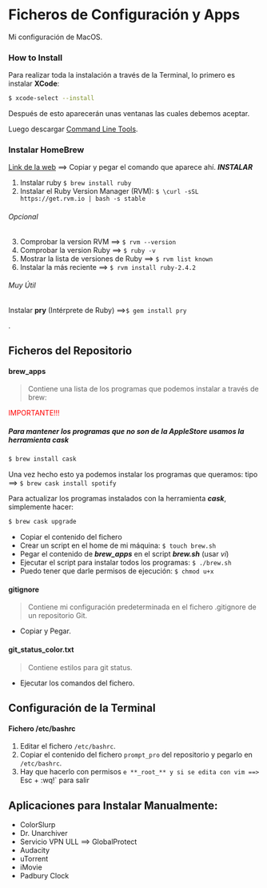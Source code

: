 # Ficheros de Configuración y Apps

Mi configuración de MacOS.

### How to Install

Para realizar toda la instalación a través de la Terminal, lo primero es instalar **XCode**:

```bash
$ xcode-select --install
```

Después de esto aparecerán unas ventanas las cuales debemos aceptar.

Luego descargar [Command Line Tools](https://developer.apple.com/downloads/more).

### Instalar HomeBrew

[Link de la web](https://brew.sh/index_es) ==> Copiar y pegar el comando que aparece ahí. **_INSTALAR_**

1. Instalar ruby `$ brew install ruby`
2. Instalar el Ruby Version Manager (RVM): `$ \curl -sSL https://get.rvm.io | bash -s stable`

###### Opcional

3. Comprobar la version RVM ==> `$ rvm --version`
4. Comprobar la version Ruby ==> `$ ruby -v`
5. Mostrar la lista de versiones de Ruby ==> `$ rvm list known`
6. Instalar la más reciente ==> `$ rvm install ruby-2.4.2`

###### Muy Útil

Instalar **pry** (Intérprete de Ruby) ==>`$ gem install pry`

<span style="color:red"></span>.

## Ficheros del Repositorio

#### brew_apps

> Contiene una lista de los programas que podemos instalar a través de brew:

<span style="color:red">IMPORTANTE!!!</span>

##### Para mantener los programas que no son de la AppleStore usamos la herramienta _cask_

```bash
$ brew install cask
```

Una vez hecho esto ya podemos instalar los programas que queramos: tipo ==> `$ brew cask install spotify`

Para actualizar los programas instalados con la herramienta **_cask_**, simplemente hacer:

```bash
$ brew cask upgrade
```

- Copiar el contenido del fichero
- Crear un script en el home de mi máquina: `$ touch brew.sh`
- Pegar el contenido de **_brew_apps_** en el script **_brew.sh_** (usar _vi_)
- Ejecutar el script para instalar todos los programas: `$ ./brew.sh`
- Puedo tener que darle permisos de ejecución: `$ chmod u+x`

#### gitignore

> Contiene mi configuración predeterminada en el fichero .gitignore de un repositorio Git.

- Copiar y Pegar.

#### git_status_color.txt

> Contiene estilos para git status.

- Ejecutar los comandos del fichero.


## Configuración de la Terminal

#### Fichero /etc/bashrc

1. Editar el fichero `/etc/bashrc`.
2. Copiar el contenido del fichero `prompt_pro` del repositorio y pegarlo en `/etc/bashrc`.
3. Hay que hacerlo con permisos `e **_root_** y si se edita con vim ==> `Esc + :wq!` para salir

## Aplicaciones para Instalar Manualmente:

- ColorSlurp
- Dr. Unarchiver
- Servicio VPN ULL ==> GlobalProtect
- Audacity
- uTorrent
- iMovie
- Padbury Clock
